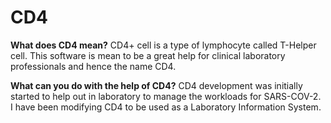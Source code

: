 # CD4

**What does CD4 mean?**
CD4+ cell is a type of lymphocyte called T-Helper cell. This software is mean to be a great help for clinical laboratory professionals and hence the name CD4.

**What can you do with the help of CD4?**
CD4 development was initially started to help out in laboratory to manage the workloads for SARS-COV-2. I have been modifying CD4 to be used as a Laboratory Information System.
